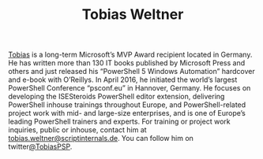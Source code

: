﻿---
title: Tobias Weltner
description: ""
image: /images/author/tobias-weltner.jpg
social:
- icon: fab fa-facebook
  link: https://facebook.com/#
- icon: fab fa-twitter
  link: https://twitter.com/#
- icon: fab fa-github
  link: https://github.com/#
- icon: fas fa-link
  link: ""
- icon: fab fa-linkedin-in
  link: https://www.linkedin.com/in/#/
- icon: fab fa-youtube
  link: '#'
- icon: fab fa-twitch
  link: https://www.twitch.tv/#

---
<a href="http://www.powertheshell.com/">Tobias</a> is a long-term Microsoft’s MVP Award recipient located in Germany. He has written more than 130 IT books published by Microsoft Press and others and just released his “PowerShell 5 Windows Automation” hardcover and e-book with O’Reillys. In April 2016, he initiated the world’s largest PowerShell Conference “psconf.eu” in Hannover, Germany. He focuses on developing the ISESteroids PowerShell editor extension, delivering PowerShell inhouse trainings throughout Europe, and PowerShell-related project work with mid- and large-size enterprises, and is one of Europe’s leading PowerShell trainers and experts. For training or project work inquiries, public or inhouse, contact him at tobias.weltner@scriptinternals.de. You can follow him on twitter<a href="https://twitter.com/TobiasPSP">@TobiasPSP</a>.
